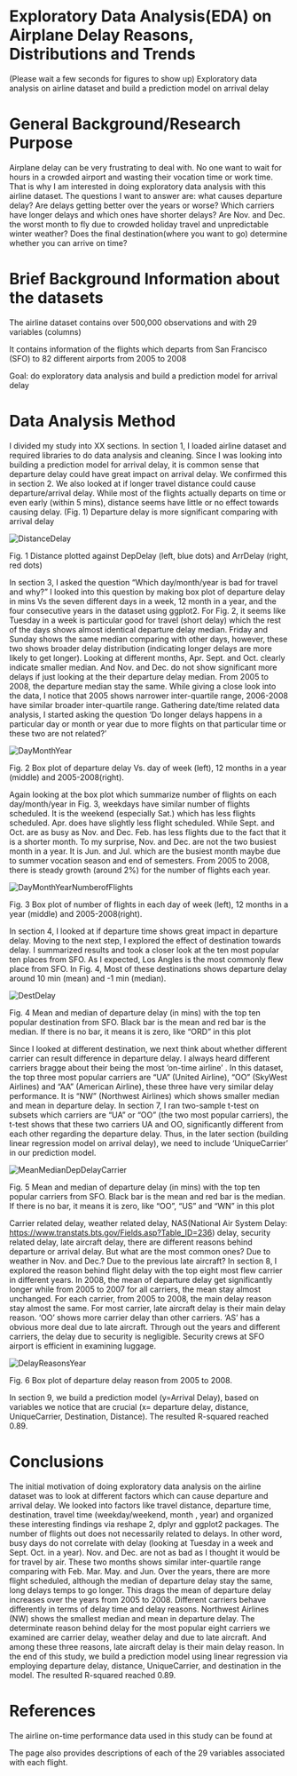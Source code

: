 # Exploratory Data Analysis(EDA) on Airplane Delay Reasons, Distributions and Trends

(Please wait a few seconds for figures to show up)
Exploratory data analysis on airline dataset and build a prediction model on arrival delay

# General Background/Research Purpose

Airplane delay can be very frustrating to deal with. No one want to wait for hours in a crowded airport and wasting their vocation time or work time. That is why I am interested in doing exploratory data analysis with this airline dataset. The questions I want to answer are: what causes departure delay? Are delays getting better over the years or worse? Which carriers have longer delays and which ones have shorter delays? Are Nov. and Dec. the worst month to fly due to crowded holiday travel and unpredictable winter weather? Does the final destination(where you want to go) determine whether you can arrive on time?

# Brief Background Information about the datasets

The airline dataset contains over 500,000 observations and with 29 variables (columns)

It contains information of the flights which departs from San Francisco (SFO) to 82 different airports from 2005 to 2008

Goal: do exploratory data analysis and build a prediction model for arrival delay

# Data Analysis Method

I divided my study into XX sections. In section 1, I loaded airline dataset and required libraries to do data analysis and cleaning. Since I was looking into building a prediction model for arrival delay, it is common sense that departure delay could have great impact on arrival delay. We confirmed this in section 2. We also looked at if longer travel distance could cause departure/arrival delay. While most of the flights actually departs on time or even early (within 5 mins),  distance seems have little or no effect towards causing delay. (Fig. 1) Departure delay is more significant comparing with arrival delay

![DistanceDelay](doc/DistanceDelay.png?raw=true "DistanceDelay")

Fig. 1 Distance plotted against DepDelay (left, blue dots) and ArrDelay (right, red dots)

In section 3, I asked the question “Which day/month/year is bad for travel and why?” I looked into this question by making box plot of departure delay in mins Vs the seven different days in a week, 12 month in a year, and the four consecutive years in the dataset using ggplot2. For Fig. 2, it seems like Tuesday in a week is particular good for travel (short delay) which the rest of the days shows almost identical departure delay median. Friday and Sunday shows the same median comparing with other days, however, these two shows broader delay distribution (indicating longer delays are more likely to get longer). Looking at different months,  Apr. Sept. and Oct. clearly indicate smaller median. And Nov. and Dec. do not show significant more delays if just looking at the their departure delay median. From 2005 to 2008, the departure median stay the same. While giving a close look into the data, I notice that 2005 shows narrower inter-quartile range, 2006-2008 have similar broader inter-quartile range. Gathering date/time related data analysis, I started asking the question ‘Do longer delays happens in a particular day or month or year due to more flights on that particular time or these two are not related?’ 

![DayMonthYear](doc/DayMonthYear.png?raw=true "DayMonthYear")

Fig. 2 Box plot of departure delay Vs. day of week (left), 12 months in a year (middle) and 2005-2008(right).

Again looking at the box plot which summarize number of flights on each day/month/year in Fig. 3, weekdays have similar number of flights scheduled. It is the weekend (especially Sat.) which has less flights scheduled. Apr. does have slightly less flight scheduled. While Sept. and Oct. are as busy as Nov. and Dec. Feb. has less flights due to the fact that it is a shorter month. To my surprise, Nov. and Dec. are not the two busiest month in a year. It is Jun. and Jul. which are the busiest month maybe due to summer vocation season and end of semesters. From 2005 to 2008, there is steady growth (around 2%) for the number of flights each year.

![DayMonthYearNumberofFlights](doc/DayMonthYearNumberofFlights.png?raw=true "DayMonthYearNumberofFlights")

Fig. 3 Box plot of number of flights in each day of week (left), 12 months in a year (middle) and 2005-2008(right).

In section 4, I looked at if departure time shows great impact in departure delay. Moving to the next step, I explored the effect of destination towards delay. I summarized results and took a closer look at the ten most popular ten places from SFO. As I expected, Los Angles is the most commonly flew place from SFO. In Fig. 4, Most of these destinations shows departure delay around 10 min (mean) and -1 min (median).

![DestDelay](doc/DestDelay.png?raw=true "DestDelay")

Fig. 4 Mean and median of departure delay (in mins) with the top ten popular destination from SFO. Black bar is the mean and red bar is the median. If there is no bar, it means it is zero, like “ORD” in this plot

Since I looked at different destination, we next think about whether different carrier can result difference in departure delay. I always heard different carriers bragge about their being the most ‘on-time airline’ . In this dataset, the top three most popular carriers are “UA” (United Airline), “OO” (SkyWest Airlines) and “AA” (American Airline), these three have very similar delay performance. It is “NW” (Northwest Airlines) which shows smaller median and mean in departure delay. In section 7, I ran two-sample t-test on subsets which carriers are “UA” or “OO” (the two most popular carriers), the t-test shows that these two carriers UA and OO, significantly different from each other regarding the departure delay. Thus, in the later section (building linear regression model on arrival delay), we need to include ‘UniqueCarrier’ in our prediction model.

![MeanMedianDepDelayCarrier](doc/MeanMedianDepDelayCarrier.png?raw=true "MeanMedianDepDelayCarrier")

Fig. 5 Mean and median of departure delay (in mins) with the top ten popular carriers from SFO. Black bar is the mean and red bar is the median. If there is no bar, it means it is zero, like “OO”, “US” and “WN” in this plot


Carrier related delay, weather related delay, NAS(National Air System Delay: https://www.transtats.bts.gov/Fields.asp?Table_ID=236) delay, security related delay, late aircraft delay, there are different reasons behind departure or arrival delay. But what are the most common ones? Due to weather in Nov. and Dec.? Due to the previous late aircraft? In section 8, I explored the reason behind flight delay with the top eight most flew carrier in different years. In 2008, the mean of departure delay get significantly longer while from 2005 to 2007 for all carriers, the mean stay almost unchanged. For each carrier, from 2005 to 2008, the main delay reason stay almost the same. For most carrier, late aircraft delay is their main delay reason. ‘OO’ shows more carrier delay than other carriers. ‘AS’ has a obvious more deal due to late aircraft. Through out the years and different carriers, the delay due to security is negligible. Security crews at SFO airport is efficient in examining luggage.

![DelayReasonsYear](doc/DelayReasonsYear.png?raw=true "DelayReasonsYear")

Fig. 6 Box plot of departure delay reason from 2005 to 2008.

In section 9, we build a prediction model (y=Arrival Delay), based on variables we notice that are crucial (x= departure delay, distance, UniqueCarrier, Destination, Distance). The resulted R-squared reached 0.89.

# Conclusions

The initial motivation of doing exploratory data analysis on the airline dataset was to look at different factors which can cause departure and arrival delay. We looked into factors like travel distance, departure time, destination, travel time (weekday/weekend, month , year) and organized these interesting findings via reshape 2, dplyr and ggplot2 packages. The number of flights out does not necessarily related to delays. In other word, busy days do not correlate with delay (looking at Tuesday in a week and Sept. Oct. in a year). Nov. and Dec. are not as bad as I thought it would be for travel by air. These two months shows similar inter-quartile range comparing with Feb. Mar. May. and Jun. Over the years, there are more flight scheduled, although the median of departure delay stay the same, long delays temps to go longer. This drags the mean of departure delay increases over the years from 2005 to 2008. Different carriers behave differently in terms of delay time and delay reasons. Northwest Airlines (NW) shows the smallest median and mean in departure delay. The determinate reason behind delay for the most popular eight carriers we examined are carrier delay, weather delay and due to late aircraft. And among these three reasons,  late aircraft delay is their main delay reason. In the end of this study, we build a prediction model using linear regression via employing departure delay, distance, UniqueCarrier, and destination in the model. The resulted R-squared reached 0.89.

# References

The airline on-time performance data used in this study can be found at 


The page also provides descriptions of each of the 29 variables associated with each flight. 

